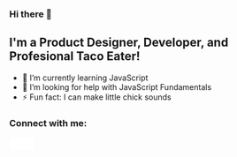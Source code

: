 ### Hi there 👋

## I'm a Product Designer, Developer, and Profesional Taco Eater!

- 🌱 I’m currently learning JavaScript
- 🤔 I’m looking for help with JavaScript Fundamentals
- ⚡ Fun fact: I can make little chick sounds

### Connect with me:

[<img align="left" alt="Portfolio | Fernando Batista" width="22px" src="/img/globe-dark.svg" />][website]
[<img align="left" alt="LinkedIn | Fernando Batista" width="22px" src="/img/linkedin-dark.svg" />][linkedin]

<br />
<br />

[website]: https://fernando-batista.webflow.io
[linkedin]: https://www.linkedin.com/in/fernjbatista/
